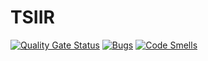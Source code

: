 # TSIIR
[![Quality Gate Status](https://sonarcloud.io/api/project_badges/measure?project=ilyamzr_TSIIR&metric=alert_status)](https://sonarcloud.io/summary/new_code?id=ilyamzr_TSIIR)
[![Bugs](https://sonarcloud.io/api/project_badges/measure?project=ilyamzr_TSIIR&metric=bugs)](https://sonarcloud.io/summary/new_code?id=ilyamzr_TSIIR)
[![Code Smells](https://sonarcloud.io/api/project_badges/measure?project=ilyamzr_TSIIR&metric=code_smells)](https://sonarcloud.io/summary/new_code?id=ilyamzr_TSIIR)

